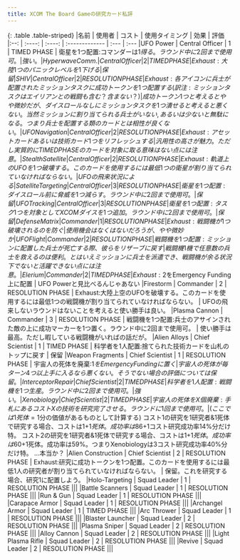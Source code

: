 ```yaml
---
title: XCOM The Board Gameの研究カード私評
---
```


{: .table .table-striped}
|名前 | 使用者  | コスト | 使用タイミング | 効果 | 評価
|:--: | :----:  | :----: | :------------- | :--- | :---
|UFO Power | Central Officer | 1 | TIMED PHASE | 衛星を1つ配置:コマンダーは1$得る。ラウンド中に2回まで使用可。 | 強い。
|Hyperwave Comm. | Central Officer | 2 | TIMED PHASE | Exhaust:大陸1つのパニックレベルを1下げる | 保留
|SHIV | Central Officer | 2 | RESOLUTION PHASE | Exhaust:各アイコンに兵士が配置されたミッションタスクに成功トークンを1つ配置する(訳注:ミッションタスクはエイリアンとの戦闘も含む？含まない？) | 成功トークン1つと考えるとやや微妙だが、ダイスロールなしにミッションタスクを1つ潰せると考えると悪くない。当然ミッションに割り当てられる兵士がいない,あるいは少ないと無駄になる。つまり兵士を配置する類のカードとは相性が良くない。
|UFO Navigation | Central Officer | 2 | RESOLUTION PHASE | Exhaust:アセットカードあるいは技術カード1つをリフレッシュする | 汎用性の高さが魅力。ただし実質的にTIMED PHASEのカードを対象に取る意味はない点には注意。
|Stealth Satellite | Central Officer | 2 | RESOLUTION PHASE | Exhaust:軌道上のUFOを1つ破壊する。このカードを使用するには最低1つの衛星が割り当てられていなければならない。 | UFOの飛来状況による
|Satellite Targeting | Central Officer | 3 | RESOLUTION PHASE | 衛星を1つ配置:ダイスロール前に脅威を1つ減らす。ラウンド中に2回まで使用可。 | 保留
|UFO Tracking | Central Officer | 3 | RESOLUTION PHASE | 衛星を1つ配置:タスク1つを対象としてXCOMダイスを1つ追加。ラウンド中に2回まで使用可。 | 保留
|Defense Matrix | Commander | 1 | RESOLUTION PHASE | Exhaust:戦闘機が1つ破壊されるのを防ぐ | 使用機会はなくはないだろうが、やや微妙か
|UFO Flight | Commander | 2 | RESOLUTION PHASE | 戦闘機を1つ配置:ミッションに配置した兵士が死亡する際、彼らをリザーブに戻す | 戦闘機1機で任意数の兵士を救えるのは便利。とはいえミッションに兵士を派遣でき、戦闘機が余る状況下でないと活躍できない点には注意。
|Elerium | Commander | 2 | TIMED PHASE | Exhaust:2$をEmergency Funding上に配置 | UFO Powerと見比べるんじゃあない
|Firestorm | Commander | 2 | RESOLUTION PHASE | Exhaust:大陸上空のUFOを破壊する。このカードを使用するには最低1つの戦闘機が割り当てられていなければならない。 | UFOの飛来しないラウンドはないことを考えると使い勝手は良い。
|Plasma Cannon | Commander | 3 | RESOLUTION PHASE | 戦闘機を1つ配置:兵士のアサインされた敵の上に成功マーカーを1つ置く。ラウンド中に2回まで使用可。 | 使い勝手は最高。ただし暇している戦闘機がいればの話だが。
|Alien Alloys | Chief Scientist | 1 | TIMED PHASE | 科学者を1人配置:捨てられた技術カードを山札のトップに戻す | 保留
|Weapon Fragments | Chief Scientist | 1 | RESOLUTION PHASE | 宇宙人の死体を廃棄:1$をEmergency Fundingに置く | 宇宙人の死体が毎ターン4つ以上手に入るなら悪くない。そうでない場合の評価については保留。
|Interceptor Repair | Chief Scientist | 2 | TIMED PHASE | 科学者を1人配置:戦闘機を1つ生産。ラウンド中に2回まで使用可。 | 強い。
|Xenobiology | Chief Scientist | 2 | TIMED PHASE | 宇宙人の死体をX個廃棄:手札にあるコストXの技術を研究完了させる。ラウンドに1回まで使用可。 | (ここでは1死体=1$分の価値があるものとして計算する) コスト1の研究を1研究者&1死体で研究する場合、コストは1$+1死体。成功率は86%。つまりXenobiologyは1$+1コスト研究成功率14%分だけ特。 コスト2の研究を1研究者&1死体で研究する場合、コストは1$+1死体。成功率は60%。つまりXenobiologyは2コスト研究成功率40%分だけ特。 コスト3の研究を2研究者&1死体で研究する場合、コストは2$+1死体。成功率は59%。つまりXenobiologyは3コスト研究成功率40%分だけ特。 …本当か？
|Alien Construction | Chief Scientist | 2 | RESOLUTION PHASE | Exhaust:研究に成功トークンを1つ配置。このカードを使用するには最低1人の研究者が割り当てられていなければならない。 | 保留。これを研究する場合、研究1に配置しよう。
|Holo-Targeting | Squad Leader | 1 | RESOLUTION PHASE |||
|Battle Scanners | Squad Leader | 1 | RESOLUTION PHASE |||
|Run & Gun | Squad Leader | 1 | RESOLUTION PHASE |||
|Carapace Armor | Squad Leader | 1 | RESOLUTION PHASE |||
|Archangel Armor | Squad Leader | 1 | TIMED PHASE |||
|Arc Thrower | Squad Leader | 1 | RESOLUTION PHASE |||
|Blaster Launcher | Squad Leader | 2 | RESOLUTION PHASE |||
|Plasma Sniper | Squad Leader | 2 | RESOLUTION PHASE |||
|Alloy Cannon | Squad Leader | 2 | RESOLUTION PHASE |||
|Light Plasma Rifle | Squad Leader | 2 | RESOLUTION PHASE |||
|Revive | Squad Leader | 2 | RESOLUTION PHASE |||


